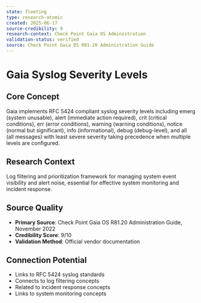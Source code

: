 ```yaml
---
state: fleeting
type: research-atomic
created: 2025-06-17
source-credibility: 9
research-context: Check Point Gaia OS Administration
validation-status: verified
source: Check Point Gaia OS R81.20 Administration Guide
---
```


# Gaia Syslog Severity Levels

## Core Concept
Gaia implements RFC 5424 compliant syslog severity levels including emerg (system unusable), alert (immediate action required), crit (critical conditions), err (error conditions), warning (warning conditions), notice (normal but significant), info (informational), debug (debug-level), and all (all messages) with least severe severity taking precedence when multiple levels are configured.

## Research Context
Log filtering and prioritization framework for managing system event visibility and alert noise, essential for effective system monitoring and incident response.

## Source Quality
- **Primary Source**: Check Point Gaia OS R81.20 Administration Guide, November 2022
- **Credibility Score**: 9/10
- **Validation Method**: Official vendor documentation

## Connection Potential
- Links to RFC 5424 syslog standards
- Connects to log filtering concepts
- Related to incident response concepts
- Links to system monitoring concepts